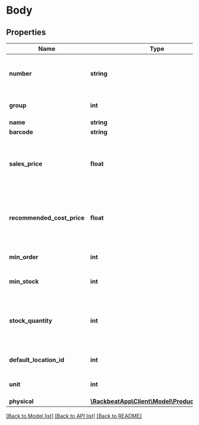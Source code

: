 # Body

## Properties
Name | Type | Description | Notes
------------ | ------------- | ------------- | -------------
**number** | **string** | Can be either a string or an integer. May also contain dashes. | [optional] 
**group** | **int** | Must relate to an existing ProductGroup. | [optional] 
**name** | **string** |  | [optional] 
**barcode** | **string** |  | [optional] 
**sales_price** | **float** | Allows up to 6 decimals. Must not use comma (,) but instead a period (.) for decimals. | [optional] 
**recommended_cost_price** | **float** | Allows up to 6 decimals. Must not use comma (,) but instead a period (.) for decimals. | [optional] 
**min_order** | **int** | Minimum quantity to order. | [optional] 
**min_stock** | **int** | Minimum quantity in stock. | [optional] 
**stock_quantity** | **int** | Initial stock amount. Currently not supported until Inventory Regulations are available. | [optional] 
**default_location_id** | **int** | Must relate to an existing Location. | [optional] 
**unit** | **int** | Must relate to an existing Unit. | [optional] 
**physical** | [**\RackbeatApp\Client\Model\ProductsPhysical**](ProductsPhysical.md) |  | [optional] 

[[Back to Model list]](../README.md#documentation-for-models) [[Back to API list]](../README.md#documentation-for-api-endpoints) [[Back to README]](../README.md)


